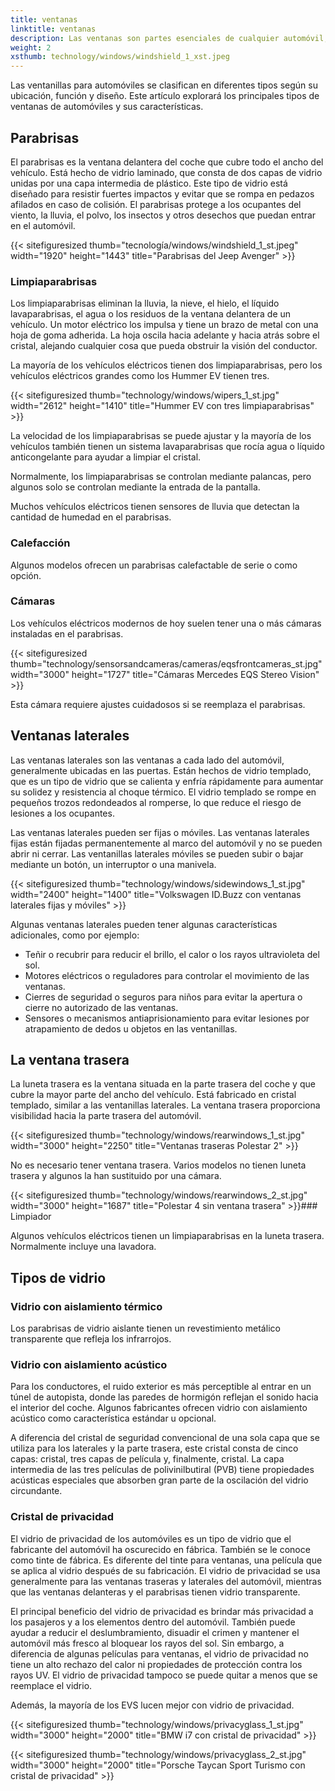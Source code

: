 ```yaml
---
title: ventanas
linktitle: ventanas
description: Las ventanas son partes esenciales de cualquier automóvil, ya que brindan visibilidad, ventilación, protección y comodidad al conductor y a los pasajeros.
weight: 2
xsthumb: technology/windows/windshield_1_xst.jpeg
---
```

<!-- markdownlint-disable MD033 -->

Las ventanillas para automóviles se clasifican en diferentes tipos según su ubicación, función y diseño. Este artículo explorará los principales tipos de ventanas de automóviles y sus características.

## Parabrisas

El parabrisas es la ventana delantera del coche que cubre todo el ancho del vehículo. Está hecho de vidrio laminado, que consta de dos capas de vidrio unidas por una capa intermedia de plástico. Este tipo de vidrio está diseñado para resistir fuertes impactos y evitar que se rompa en pedazos afilados en caso de colisión. El parabrisas protege a los ocupantes del viento, la lluvia, el polvo, los insectos y otros desechos que puedan entrar en el automóvil.

{{< sitefiguresized thumb="tecnología/windows/windshield_1_st.jpeg" width="1920" height="1443" title="Parabrisas del Jeep Avenger" >}}

### Limpiaparabrisas

Los limpiaparabrisas eliminan la lluvia, la nieve, el hielo, el líquido lavaparabrisas, el agua o los residuos de la ventana delantera de un vehículo. Un motor eléctrico los impulsa y tiene un brazo de metal con una hoja de goma adherida. La hoja oscila hacia adelante y hacia atrás sobre el cristal, alejando cualquier cosa que pueda obstruir la visión del conductor.

La mayoría de los vehículos eléctricos tienen dos limpiaparabrisas, pero los vehículos eléctricos grandes como los Hummer EV tienen tres.

{{< sitefiguresized thumb="technology/windows/wipers_1_st.jpg" width="2612" height="1410" title="Hummer EV con tres limpiaparabrisas" >}}

La velocidad de los limpiaparabrisas se puede ajustar y la mayoría de los vehículos también tienen un sistema lavaparabrisas que rocía agua o líquido anticongelante para ayudar a limpiar el cristal.

Normalmente, los limpiaparabrisas se controlan mediante palancas, pero algunos solo se controlan mediante la entrada de la pantalla.

Muchos vehículos eléctricos tienen sensores de lluvia que detectan la cantidad de humedad en el parabrisas.

### Calefacción

Algunos modelos ofrecen un parabrisas calefactable de serie o como opción.

### Cámaras

Los vehículos eléctricos modernos de hoy suelen tener una o más cámaras instaladas en el parabrisas.

{{< sitefiguresized thumb="technology/sensorsandcameras/cameras/eqsfrontcameras_st.jpg" width="3000" height="1727" title="Cámaras Mercedes EQS Stereo Vision" >}}

Esta cámara requiere ajustes cuidadosos si se reemplaza el parabrisas.

## Ventanas laterales

Las ventanas laterales son las ventanas a cada lado del automóvil, generalmente ubicadas en las puertas. Están hechos de vidrio templado, que es un tipo de vidrio que se calienta y enfría rápidamente para aumentar su solidez y resistencia al choque térmico. El vidrio templado se rompe en pequeños trozos redondeados al romperse, lo que reduce el riesgo de lesiones a los ocupantes.

Las ventanas laterales pueden ser fijas o móviles. Las ventanas laterales fijas están fijadas permanentemente al marco del automóvil y no se pueden abrir ni cerrar. Las ventanillas laterales móviles se pueden subir o bajar mediante un botón, un interruptor o una manivela.

{{< sitefiguresized thumb="technology/windows/sidewindows_1_st.jpg" width="2400" height="1400" title="Volkswagen ID.Buzz con ventanas laterales fijas y móviles" >}}

Algunas ventanas laterales pueden tener algunas características adicionales, como por ejemplo:

- Teñir o recubrir para reducir el brillo, el calor o los rayos ultravioleta del sol.
- Motores eléctricos o reguladores para controlar el movimiento de las ventanas.
- Cierres de seguridad o seguros para niños para evitar la apertura o cierre no autorizado de las ventanas.
- Sensores o mecanismos antiaprisionamiento para evitar lesiones por atrapamiento de dedos u objetos en las ventanillas.

## La ventana trasera

La luneta trasera es la ventana situada en la parte trasera del coche y que cubre la mayor parte del ancho del vehículo. Está fabricado en cristal templado, similar a las ventanillas laterales. La ventana trasera proporciona visibilidad hacia la parte trasera del automóvil.

{{< sitefiguresized thumb="technology/windows/rearwindows_1_st.jpg" width="3000" height="2250" title="Ventanas traseras Polestar 2" >}}

No es necesario tener ventana trasera. Varios modelos no tienen luneta trasera y algunos la han sustituido por una cámara.

{{< sitefiguresized thumb="technology/windows/rearwindows_2_st.jpg" width="3000" height="1687" title="Polestar 4 sin ventana trasera" >}}### Limpiador

Algunos vehículos eléctricos tienen un limpiaparabrisas en la luneta trasera. Normalmente incluye una lavadora.

## Tipos de vidrio

### Vidrio con aislamiento térmico

Los parabrisas de vidrio aislante tienen un revestimiento metálico transparente que refleja los infrarrojos.

### Vidrio con aislamiento acústico

Para los conductores, el ruido exterior es más perceptible al entrar en un túnel de autopista, donde las paredes de hormigón reflejan el sonido hacia el interior del coche.
Algunos fabricantes ofrecen vidrio con aislamiento acústico como característica estándar u opcional.

A diferencia del cristal de seguridad convencional de una sola capa que se utiliza para los laterales y la parte trasera, este cristal consta de cinco capas: cristal, tres capas de película y, finalmente, cristal. La capa intermedia de las tres películas de polivinilbutiral (PVB) tiene propiedades acústicas especiales que absorben gran parte de la oscilación del vidrio circundante.

### Cristal de privacidad

El vidrio de privacidad de los automóviles es un tipo de vidrio que el fabricante del automóvil ha oscurecido en fábrica. También se le conoce como tinte de fábrica. Es diferente del tinte para ventanas, una película que se aplica al vidrio después de su fabricación. El vidrio de privacidad se usa generalmente para las ventanas traseras y laterales del automóvil, mientras que las ventanas delanteras y el parabrisas tienen vidrio transparente.

El principal beneficio del vidrio de privacidad es brindar más privacidad a los pasajeros y a los elementos dentro del automóvil. También puede ayudar a reducir el deslumbramiento, disuadir el crimen y mantener el automóvil más fresco al bloquear los rayos del sol. Sin embargo, a diferencia de algunas películas para ventanas, el vidrio de privacidad no tiene un alto rechazo del calor ni propiedades de protección contra los rayos UV. El vidrio de privacidad tampoco se puede quitar a menos que se reemplace el vidrio.

Además, la mayoría de los EVS lucen mejor con vidrio de privacidad.

{{< sitefiguresized thumb="technology/windows/privacyglass_1_st.jpg" width="3000" height="2000" title="BMW i7 con cristal de privacidad" >}}

{{< sitefiguresized thumb="technology/windows/privacyglass_2_st.jpg" width="3000" height="2000" title="Porsche Taycan Sport Turismo con cristal de privacidad" >}}
